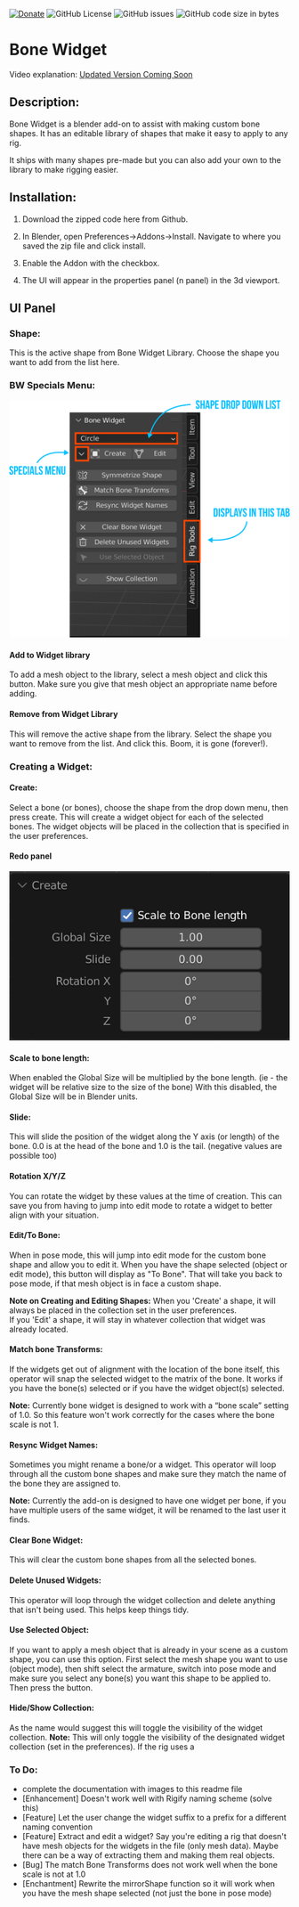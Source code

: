 [![Donate](https://img.shields.io/endpoint?url=https%3A%2F%2Fraw.githubusercontent.com%2FBlenderDefender%2FBlenderDefender%2Fshields_endpoint%2FBONEWIDGET.json)](https://bd-links.netlify.app/bone-widget)
![GitHub License](https://img.shields.io/github/license/BlenderDefender/boneWidget?color=brightgreen&style=for-the-badge)
![GitHub issues](https://img.shields.io/github/issues/BlenderDefender/boneWidget?style=for-the-badge)
![GitHub code size in bytes](https://img.shields.io/github/languages/code-size/BlenderDefender/boneWidget?style=for-the-badge)

# Bone Widget

Video explanation: [Updated Version Coming Soon](https://youtube.com/@BlenderDefender)

## Description:

Bone Widget is a blender add-on to assist with making custom bone shapes. It has an editable library of shapes that make it easy to apply to any rig.

It ships with many shapes pre-made but you can also add your own to the library to make rigging easier.

## Installation:

1. Download the zipped code here from Github.

2. In Blender, open Preferences->Addons->Install. Navigate to where you saved the zip file and click install.
3. Enable the Addon with the checkbox.
4. The UI will appear in the properties panel (n panel) in the 3d viewport.

## UI Panel

### Shape:

This is the active shape from Bone Widget Library.
Choose the shape you want to add from the list here.

### BW Specials Menu:

![drawing](images/bone_widget_UI.png)

#### Add to Widget library

To add a mesh object to the library, select a mesh object and click this button.
Make sure you give that mesh object an appropriate name before adding.

#### Remove from Widget Library

This will remove the active shape from the library.
Select the shape you want to remove from the list. And click this. Boom, it is gone (forever!).

### Creating a Widget:

#### Create:

Select a bone (or bones), choose the shape from the drop down menu, then press create.
This will create a widget object for each of the selected bones. The widget objects will be placed in the collection that is specified in the user preferences.

#### Redo panel

![drawing](images/bone_widget_redo_panel.png)

#### Scale to bone length:

When enabled the Global Size will be multiplied by the bone length. (ie - the widget will be relative size to the size of the bone)
With this disabled, the Global Size will be in Blender units.

#### Slide:

This will slide the position of the widget along the Y axis (or length) of the bone. 0.0 is at the head of the bone and 1.0 is the tail. (negative values are possible too)

#### Rotation X/Y/Z

You can rotate the widget by these values at the time of creation. This can save you from having to jump into edit mode to rotate a widget to better align with your situation.

#### Edit/To Bone:

When in pose mode, this will jump into edit mode for the custom bone shape and allow you to edit it.
When you have the shape selected (object or edit mode), this button will display as "To Bone". That will take you back to pose mode, if that mesh object is in face a custom shape.

**Note on Creating and Editing Shapes:**
When you 'Create' a shape, it will always be placed in the collection set in the user preferences.<br>
If you 'Edit' a shape, it will stay in whatever collection that widget was already located.

#### Match bone Transforms:

If the widgets get out of alignment with the location of the bone itself, this operator will snap the selected widget to the matrix of the bone. It works if you have the bone(s) selected or if you have the widget object(s) selected.

**Note:**
Currently bone widget is designed to work with a “bone scale” setting of 1.0. So this feature won't work correctly for the cases where the bone scale is not 1.

#### Resync Widget Names:

Sometimes you might rename a bone/or a widget. This operator will loop through all the custom bone shapes and make sure they match the name of the bone they are assigned to.

**Note:**
Currently the add-on is designed to have one widget per bone, if you have multiple users of the same widget, it will be renamed to the last user it finds.

#### Clear Bone Widget:

This will clear the custom bone shapes from all the selected bones.

#### Delete Unused Widgets:

This operator will loop through the widget collection and delete anything that isn't being used. This helps keep things tidy.

#### Use Selected Object:

If you want to apply a mesh object that is already in your scene as a custom shape, you can use this option.
First select the mesh shape you want to use (object mode), then shift select the armature, switch into pose mode and make sure you select any bone(s) you want this shape to be applied to. Then press the button.

#### Hide/Show Collection:

As the name would suggest this will toggle the visibility of the widget collection.
**Note:**
This will only toggle the visibility of the designated widget collection (set in the preferences). If the rig uses a

### To Do:

- complete the documentation with images to this readme file
- [Enhancement] Doesn't work well with Rigify naming scheme (solve this)
- [Feature] Let the user change the widget suffix to a prefix for a different naming convention
- [Feature] Extract and edit a widget? Say you're editing a rig that doesn't have mesh objects for the widgets in the file (only mesh data).
  Maybe there can be a way of extracting them and making them real objects.
- [Bug] The match Bone Transforms does not work well when the bone scale is not at 1.0
- [Enchantment] Rewrite the mirrorShape function so it will work when you have the mesh shape selected (not just the bone in pose mode)
